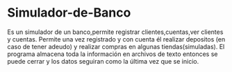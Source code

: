 # Simulador-de-Banco
Es un simulador de un banco,permite registrar clientes,cuentas,ver clientes y cuentas.
Permite una vez registrado y con cuenta  él realizar depositos (en caso de tener adeudo) y realizar  compras en algunas tiendas(simuladas).
El programa almacena toda la información en archivos de texto entonces se puede cerrar y los datos seguiran como la última vez que se inicio.
